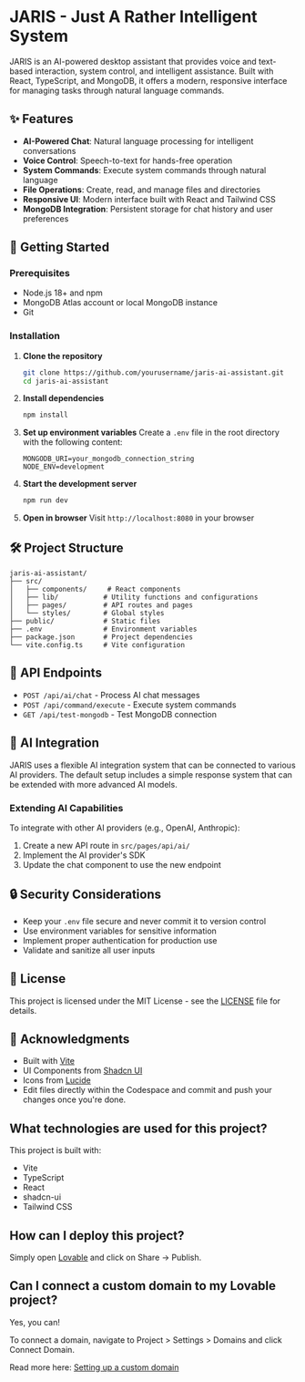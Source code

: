 # JARIS - Just A Rather Intelligent System

JARIS is an AI-powered desktop assistant that provides voice and text-based interaction, system control, and intelligent assistance. Built with React, TypeScript, and MongoDB, it offers a modern, responsive interface for managing tasks through natural language commands.

## ✨ Features

- **AI-Powered Chat**: Natural language processing for intelligent conversations
- **Voice Control**: Speech-to-text for hands-free operation
- **System Commands**: Execute system commands through natural language
- **File Operations**: Create, read, and manage files and directories
- **Responsive UI**: Modern interface built with React and Tailwind CSS
- **MongoDB Integration**: Persistent storage for chat history and user preferences

## 🚀 Getting Started

### Prerequisites

- Node.js 18+ and npm
- MongoDB Atlas account or local MongoDB instance
- Git

### Installation

1. **Clone the repository**
   ```bash
   git clone https://github.com/yourusername/jaris-ai-assistant.git
   cd jaris-ai-assistant
   ```

2. **Install dependencies**
   ```bash
   npm install
   ```

3. **Set up environment variables**
   Create a `.env` file in the root directory with the following content:
   ```env
   MONGODB_URI=your_mongodb_connection_string
   NODE_ENV=development
   ```

4. **Start the development server**
   ```bash
   npm run dev
   ```

5. **Open in browser**
   Visit `http://localhost:8080` in your browser

## 🛠️ Project Structure

```
jaris-ai-assistant/
├── src/
│   ├── components/     # React components
│   ├── lib/           # Utility functions and configurations
│   ├── pages/         # API routes and pages
│   └── styles/        # Global styles
├── public/            # Static files
├── .env               # Environment variables
├── package.json       # Project dependencies
└── vite.config.ts     # Vite configuration
```

## 🔧 API Endpoints

- `POST /api/ai/chat` - Process AI chat messages
- `POST /api/command/execute` - Execute system commands
- `GET /api/test-mongodb` - Test MongoDB connection

## 🤖 AI Integration

JARIS uses a flexible AI integration system that can be connected to various AI providers. The default setup includes a simple response system that can be extended with more advanced AI models.

### Extending AI Capabilities

To integrate with other AI providers (e.g., OpenAI, Anthropic):

1. Create a new API route in `src/pages/api/ai/`
2. Implement the AI provider's SDK
3. Update the chat component to use the new endpoint

## 🔒 Security Considerations

- Keep your `.env` file secure and never commit it to version control
- Use environment variables for sensitive information
- Implement proper authentication for production use
- Validate and sanitize all user inputs

## 📄 License

This project is licensed under the MIT License - see the [LICENSE](LICENSE) file for details.

## 🙏 Acknowledgments

- Built with [Vite](https://vitejs.dev/)
- UI Components from [Shadcn UI](https://ui.shadcn.com/)
- Icons from [Lucide](https://lucide.dev/)
- Edit files directly within the Codespace and commit and push your changes once you're done.

## What technologies are used for this project?

This project is built with:

- Vite
- TypeScript
- React
- shadcn-ui
- Tailwind CSS

## How can I deploy this project?

Simply open [Lovable](https://lovable.dev/projects/254e097e-846e-4e6d-9077-fcb024d9d475) and click on Share -> Publish.

## Can I connect a custom domain to my Lovable project?

Yes, you can!

To connect a domain, navigate to Project > Settings > Domains and click Connect Domain.

Read more here: [Setting up a custom domain](https://docs.lovable.dev/features/custom-domain#custom-domain)
